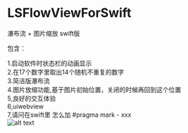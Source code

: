# LSFlowViewForSwift
瀑布流 + 图片缩放 swift版

包含：

1.启动软件时状态栏的动画显示<br />
2.在17个数字里取出14个随机不重复的数字<br />
3.简洁版瀑布流<br />
4.图片放缩功能,基于图片初始位置，关闭的时候再回到这个位置<br />
5,良好的交互体验<br />
6,uiwebview<br />
7,请问在swift里 怎么加 #pragma mark - xxx<br />
![alt text](http://cdn.cocimg.com/bbs/attachment/Fid_57/57_160139_ada4213cde2700a.gif)

